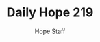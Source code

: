 ---
image: /assets/img/daily-hope-default-artwork.png
title: Daily Hope 219
number: 219
categories:
  - Daily Hope
author: Hope Staff
notes: Daily Hope 219
embed: >-
  <iframe style="border-radius:12px" src="https://open.spotify.com/embed/episode/0ooYrBXtvbwTKwQXTAPuFK?utm_source=generator" width="100%" height="352" frameBorder="0" allowfullscreen="" allow="autoplay; clipboard-write; encrypted-media; fullscreen; picture-in-picture" loading="lazy"></iframe>
---
